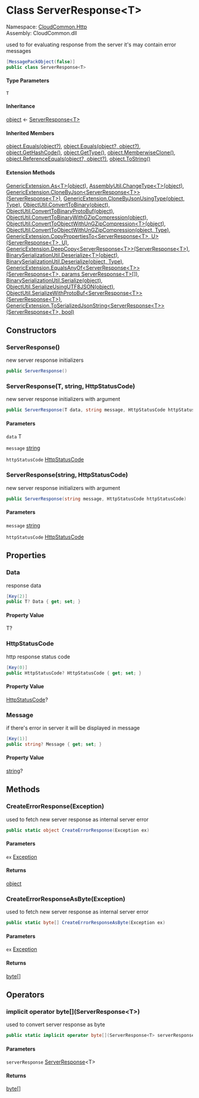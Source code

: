 #  Class ServerResponse<T\>

Namespace: [CloudCommon.Http](CloudCommon.Http.md)  
Assembly: CloudCommon.dll  

used to for evaluating response from the server it's may contain error messages

```csharp
[MessagePackObject(false)]
public class ServerResponse<T>
```

#### Type Parameters

`T` 

#### Inheritance

[object](https://learn.microsoft.com/dotnet/api/system.object) ← 
[ServerResponse<T\>](CloudCommon.Http.ServerResponse\-1.md)

#### Inherited Members

[object.Equals\(object?\)](https://learn.microsoft.com/dotnet/api/system.object.equals\#system\-object\-equals\(system\-object\)), 
[object.Equals\(object?, object?\)](https://learn.microsoft.com/dotnet/api/system.object.equals\#system\-object\-equals\(system\-object\-system\-object\)), 
[object.GetHashCode\(\)](https://learn.microsoft.com/dotnet/api/system.object.gethashcode), 
[object.GetType\(\)](https://learn.microsoft.com/dotnet/api/system.object.gettype), 
[object.MemberwiseClone\(\)](https://learn.microsoft.com/dotnet/api/system.object.memberwiseclone), 
[object.ReferenceEquals\(object?, object?\)](https://learn.microsoft.com/dotnet/api/system.object.referenceequals), 
[object.ToString\(\)](https://learn.microsoft.com/dotnet/api/system.object.tostring)

#### Extension Methods

[GenericExtension.As<T\>\(object\)](CloudCommon.Extensions.GenericExtension.md\#CloudCommon\_Extensions\_GenericExtension\_As\_\_1\_System\_Object\_), 
[AssemblyUtil.ChangeType<T\>\(object\)](CloudCommon.Utils.AssemblyUtil.md\#CloudCommon\_Utils\_AssemblyUtil\_ChangeType\_\_1\_System\_Object\_), 
[GenericExtension.CloneByJson<ServerResponse<T\>\>\(ServerResponse<T\>\)](CloudCommon.Extensions.GenericExtension.md\#CloudCommon\_Extensions\_GenericExtension\_CloneByJson\_\_1\_\_\_0\_), 
[GenericExtension.CloneByJsonUsingType\(object, Type\)](CloudCommon.Extensions.GenericExtension.md\#CloudCommon\_Extensions\_GenericExtension\_CloneByJsonUsingType\_System\_Object\_System\_Type\_), 
[ObjectUtil.ConvertToBinary\(object\)](CloudCommon.Utils.ObjectUtil.md\#CloudCommon\_Utils\_ObjectUtil\_ConvertToBinary\_System\_Object\_), 
[ObjectUtil.ConvertToBinaryProtoBuf\(object\)](CloudCommon.Utils.ObjectUtil.md\#CloudCommon\_Utils\_ObjectUtil\_ConvertToBinaryProtoBuf\_System\_Object\_), 
[ObjectUtil.ConvertToBinaryWithGZipCompression\(object\)](CloudCommon.Utils.ObjectUtil.md\#CloudCommon\_Utils\_ObjectUtil\_ConvertToBinaryWithGZipCompression\_System\_Object\_), 
[ObjectUtil.ConvertToObjectWithUnGZipCompression<T\>\(object\)](CloudCommon.Utils.ObjectUtil.md\#CloudCommon\_Utils\_ObjectUtil\_ConvertToObjectWithUnGZipCompression\_\_1\_System\_Object\_), 
[ObjectUtil.ConvertToObjectWithUnGZipCompression\(object, Type\)](CloudCommon.Utils.ObjectUtil.md\#CloudCommon\_Utils\_ObjectUtil\_ConvertToObjectWithUnGZipCompression\_System\_Object\_System\_Type\_), 
[GenericExtension.CopyPropertiesTo<ServerResponse<T\>, U\>\(ServerResponse<T\>, U\)](CloudCommon.Extensions.GenericExtension.md\#CloudCommon\_Extensions\_GenericExtension\_CopyPropertiesTo\_\_2\_\_\_0\_\_\_1\_), 
[GenericExtension.DeepCopy<ServerResponse<T\>\>\(ServerResponse<T\>\)](CloudCommon.Extensions.GenericExtension.md\#CloudCommon\_Extensions\_GenericExtension\_DeepCopy\_\_1\_\_\_0\_), 
[BinarySerializationUtil.Deserialize<T\>\(object\)](CloudCommon.Utils.BinarySerializationUtil.md\#CloudCommon\_Utils\_BinarySerializationUtil\_Deserialize\_\_1\_System\_Object\_), 
[BinarySerializationUtil.Deserialize\(object, Type\)](CloudCommon.Utils.BinarySerializationUtil.md\#CloudCommon\_Utils\_BinarySerializationUtil\_Deserialize\_System\_Object\_System\_Type\_), 
[GenericExtension.EqualsAnyOf<ServerResponse<T\>\>\(ServerResponse<T\>, params ServerResponse<T\>\[\]\)](CloudCommon.Extensions.GenericExtension.md\#CloudCommon\_Extensions\_GenericExtension\_EqualsAnyOf\_\_1\_\_\_0\_\_\_0\_\_\_), 
[BinarySerializationUtil.Serialize\(object\)](CloudCommon.Utils.BinarySerializationUtil.md\#CloudCommon\_Utils\_BinarySerializationUtil\_Serialize\_System\_Object\_), 
[ObjectUtil.SerializeUsingUTF8JSON\(object\)](CloudCommon.Utils.ObjectUtil.md\#CloudCommon\_Utils\_ObjectUtil\_SerializeUsingUTF8JSON\_System\_Object\_), 
[ObjectUtil.SerializeWithProtoBuf<ServerResponse<T\>\>\(ServerResponse<T\>\)](CloudCommon.Utils.ObjectUtil.md\#CloudCommon\_Utils\_ObjectUtil\_SerializeWithProtoBuf\_\_1\_\_\_0\_), 
[GenericExtension.ToSerializedJsonString<ServerResponse<T\>\>\(ServerResponse<T\>, bool\)](CloudCommon.Extensions.GenericExtension.md\#CloudCommon\_Extensions\_GenericExtension\_ToSerializedJsonString\_\_1\_\_\_0\_System\_Boolean\_)

## Constructors

###  ServerResponse\(\)

new server response initializers

```csharp
public ServerResponse()
```

###  ServerResponse\(T, string, HttpStatusCode\)

new server response initializers with argument

```csharp
public ServerResponse(T data, string message, HttpStatusCode httpStatusCode)
```

#### Parameters

`data` T

`message` [string](https://learn.microsoft.com/dotnet/api/system.string)

`httpStatusCode` [HttpStatusCode](https://learn.microsoft.com/dotnet/api/system.net.httpstatuscode)

###  ServerResponse\(string, HttpStatusCode\)

new server response initializers with argument

```csharp
public ServerResponse(string message, HttpStatusCode httpStatusCode)
```

#### Parameters

`message` [string](https://learn.microsoft.com/dotnet/api/system.string)

`httpStatusCode` [HttpStatusCode](https://learn.microsoft.com/dotnet/api/system.net.httpstatuscode)

## Properties

###  Data

response data

```csharp
[Key(2)]
public T? Data { get; set; }
```

#### Property Value

 T?

###  HttpStatusCode

http response status code

```csharp
[Key(0)]
public HttpStatusCode? HttpStatusCode { get; set; }
```

#### Property Value

 [HttpStatusCode](https://learn.microsoft.com/dotnet/api/system.net.httpstatuscode)?

###  Message

if there's error in server it will be displayed in message

```csharp
[Key(1)]
public string? Message { get; set; }
```

#### Property Value

 [string](https://learn.microsoft.com/dotnet/api/system.string)?

## Methods

###  CreateErrorResponse\(Exception\)

used to fetch new server response as internal server error

```csharp
public static object CreateErrorResponse(Exception ex)
```

#### Parameters

`ex` [Exception](https://learn.microsoft.com/dotnet/api/system.exception)

#### Returns

 [object](https://learn.microsoft.com/dotnet/api/system.object)

###  CreateErrorResponseAsByte\(Exception\)

used to fetch new server response as internal server error

```csharp
public static byte[] CreateErrorResponseAsByte(Exception ex)
```

#### Parameters

`ex` [Exception](https://learn.microsoft.com/dotnet/api/system.exception)

#### Returns

 [byte](https://learn.microsoft.com/dotnet/api/system.byte)\[\]

## Operators

###  implicit operator byte\[\]\(ServerResponse<T\>\)

used to convert server response as byte

```csharp
public static implicit operator byte[](ServerResponse<T> serverResponse)
```

#### Parameters

`serverResponse` [ServerResponse](CloudCommon.Http.ServerResponse\-1.md)<T\>

#### Returns

 [byte](https://learn.microsoft.com/dotnet/api/system.byte)\[\]

